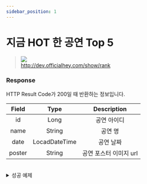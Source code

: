 ```yaml
---
sidebar_position: 1
---
```


# 지금 HOT 한 공연 Top 5


> ![](https://img.shields.io/static/v1?label=&message=GET&color=blue) <br/>
> http://dev.officialhey.com/show/rank




### Response

HTTP Result Code가 200일 때 반환하는 정보입니다.

| Field  |     Type      |  Description   |   
|:------:|:-------------:|:--------------:|
|   id   |     Long      |     공연 아이디     | 
|  name  |    String     |      공연 명      |   
|  date  | LocadDateTime |     공연 날짜      |  
| poster |    String     | 공연 포스터 이미지 url |   

<br/>

  <details markdown="1">
  <summary>성공 예제</summary>

  ```
  {
  "ok": true,
  "data": [
    {
      "id": 1,
      "name": "show1",
      "date": "2024-04-03T19:00:00",
      "poster": "https://example.com/image1.jpg"
    },
    {
      "id": 2,
      "name": "show2",
      "date": "2024-04-03T19:00:00",
      "poster": "https://example.com/image1.jpg"
    },
    {
      "id": 3,
      "name": "show3",
      "date": "2024-04-03T19:00:00",
      "poster": "https://example.com/image1.jpg"
    },
    {
      "id": 4,
      "name": "show4",
      "date": "2024-04-03T19:00:00",
      "poster": "https://example.com/image1.jpg"
    },
    {
      "id": 5,
      "name": "show5",
      "date": "2024-04-03T19:00:00",
      "poster": "https://example.com/image1.jpg"
    }
  ]
}
  ```
  </details>
<br/>